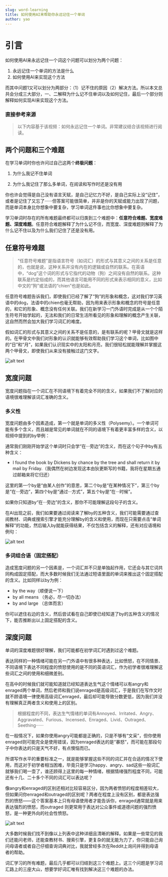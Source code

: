 ```yaml
---
slug: word-learning
title: 如何使用AI来帮助你永远记住一个单词
author: yao
---
```


# 引言

如何使用AI来永远记住一个词这个问题可以划分为两个问题：

1. 永远记住一个单词的方法是什么
2. 如何使用AI来实现这个方法

而其中问题1又可以划分为两部分：（1）记不住的原因（2）解决方法。所以本文总共会分成三大部分，一、二解释为什么记不住单词以及如何记住，最后一个部分则解释如何实现AI来实现这个方法。


### 直接参考来源

> 以下内容基于该视频：如何永远记住一个单词。非常建议结合该视频进行阅读。

## 两个问题和三个难题

在学习单词时你也许问过自己这两个**终极问题**：

1. 为什么我记不住单词

2. 为什么我记住了那么多单词，在阅读和写作时还是没有用

你也许会觉得是自己没有语言天赋，是自己记忆力不好，是自己实际上没“记住”，或者是记住了又忘了······但答案可能很简单，并非是你的天赋或能力出现了问题，而是单词本身比你想象中要复杂，学习单词这件事也比你想象中要复杂。

学习单词时存在的所有难题最终都可以归类到三个难题中：**任意符合难题、宽度难题、深度难题**。任意符合难题解释了为什么记不住，而宽度、深度难题则解释了为什么记不住以及为什么我们记住了还是没有用。


## 任意符号难题

> “任意符号难题”是指语言符号（如词汇）的形式与其意义之间的关系是任意的，也就是说，这种关系并没有内在的逻辑或自然的联系。在英语中，“dog”这个词的形式与它指代的动物（狗）之间没有自然的联系。这种联系是约定俗成的，而其他语言可能用不同的形式来表示相同的意义，比如中文的“狗”或法语的“chien”也是如此。

任意符号难题告诉我们，即使我们已经了解了“狗”的形象和概念，这对我们学习英语中的dog，法语中的chien也毫无帮助，因为用来表示形象和概念的符号是任意的，和它的形象、概念没有任何关联。我们在新学习一门外语时完成是从一个个陌生符号开始学起的，无法和我们的日常生活所看见的形象和理解的概念产生关联，这自然而然会加大我们学习词汇的难度。

假如词汇的形式与其意义之间的关系不是任意的，是有联系的呢？甲骨文就是这样的。在甲骨文中我们对形象的认识就能够有效帮助我们学习这个单词，比如图中的“日”和“月”，如果我们认识现实中的太阳和月亮，我们很轻松就能理解并掌握这两个甲骨文，即使我们从来没有接触过这门文字。

![alt text](image-13.png)

## 宽度问题

宽度问题指在一个词汇在不同语境下有着完全不同的含义，如果我们不了解对应的语境很难理解该词汇准确的含义。

### 多义性

宽度问题由多个因素造成，第一个就是单词的多义性（Polysemy）。一个单词可能有多个含义，而且越是常见的单词就在不同的语境下有着更丰富多样的含义，以视频中提到的by举例：

通常我们刚刚开始学这个单词时只会学“在···旁边”的含义，而在这个句子中by有五种含义：

- I found the book by Dickens by chance by the tree and shall return it by mail by Friday.（我偶然在树边发现这本由狄更斯写的书籍，我将在星期五通过邮箱来将它归还）

这里的第一个by是“由某人创作”的意思，第二个by是“在某种情况下”，第三个by是“在···旁边”，第四个by是“通过···方式”，第五个by是“在···时候”。

如果你只知道by“在···旁边”的含义，那你不可能理解这段句子的含义。

在AI出现之前，我们如果要通过阅读来了解by的五种含义，我们可能需要通过查阅教材、词典或搜索引擎才能充分理解by的含义和使用，而现在只需要点击“单词解释”的功能，然后输入by就能获得结果，不仅包括含义的解释，还有对应语境和例句：

![alt text](image-9.png)


### 多词组合语（固定搭配）

造成宽度问题的另一个因素是，一个词汇并不只是单独起作用，它还会与其它词共同构成固定搭配，而大多数时候我们无法通过短语里面的单词来推出这个固定搭配的含义。比如同样以by为例：

- by the way（顺便说一下）
- by all means （务必，尽一切办法）
- by and large （总体而言）

你可以遮住右边的含义，然后尝试看在自己即使已经知道了by的五种含义的情况下，能否推断出以上固定搭配的含义。


## 深度问题

单词的深度难题很好理解，我们可能都在初学词汇时遇到过这个难题。

表达同样的一种情绪可能在另一门外语中有很多种表达，比如愤怒，在不同情景、不同语境下表达不同程度的愤怒使用的是不同的英语词汇，作为初学者很难理解这些词汇之间的使用和细微差别。

在高中的时候我们就可能知道就已经知道表达生气这个情绪可以有angry和enraged两个单词，然后老师和我们说enraged是高级词汇，于是我们在写作文时就不顾语境一律使用高级词汇enraged，最后却可能导致分数更低，因为我们并没有理解真正两者含义和使用上的区别。

> 根据程度的不同，表达生气情绪的单词有Annoyed、Irritated、Angry、Aggravated、Furious、Incensed、Enraged、Livid、Outraged、Seething······

在一般情况下，如果你使用angry可能都是正确的，只是不够有“文采”，但你使用enraged则可能完全是使用错误，因为enraged表达的是“暴怒”，而可能在那段句子中你表达的只是天气不好，有点懊恼而已。

所谓写作水平的重要标准之一，就是能够掌握这些不同的词汇并在合适的情况下使用，而这对于初学者相当困难，毕竟只是学习happy、angry、sad这些一般词汇就够我们喝一壶了，谁还顾得上这里的每一种情绪，根据情绪强烈程度不同，可能还有十几、二十多个不同的词汇可以表达呢？

像angry和enraged的区别还相对比较容易区分，因为两者愤怒的程度相差较大，但如果问你enraged和outraged的区别呢？两者在程度上没有区别，都是表达强烈的愤怒——这个答案基本上只有母语使用者才能告诉你，enraged通常就是用来表达强烈的愤怒，而outraged 则更常用于表达对公众事件或道德问题的强烈愤怒，是一种更外向的社会性愤怒。

![alt text](image-14.png)

大多数时候我们找不到像以上列表中这种详细且清晰的解释。如果是一些常见的我们还能问老师，还能查教材书、搜索引擎，更复杂的就无能为力了，你只能自己询问母语者或者自己仔细查询词典对比，我就曾经多次在Reddit上询问并得到母语者的帮助。



词汇学习的所有难题，最后几乎都可以归结到这三个难题上。这三个问题是学习词汇路上的三座大山，想要学好词汇唯有找到解决这三个难题的办法。